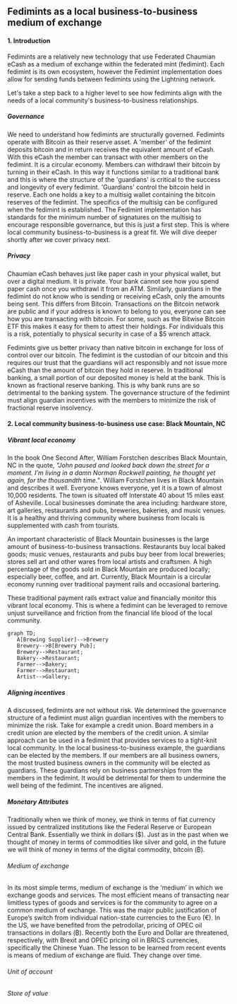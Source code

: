 ## Fedimints as a local business-to-business medium of exchange

#### 1. Introduction
Fedimints are a relatively new technology that use Federated Chaumian eCash as a medium of exchange within the federated mint (fedimint). Each fedimint is its own ecosystem, however the Fedimint implementation does allow for sending funds between fedimints using the Lightning network.

Let's take a step back to a higher level to see how fedimints align with the needs of a local community's business-to-business relationships. 

##### Governance 
We need to understand how fedimints are structurally governed. Fedimints operate with Bitcoin as their reserve asset. A 'member' of the fedimint deposits bitcoin and in return receives the equivalent amount of eCash. With this eCash the member can transact with other members on the fedimint. It is a circular economy. Members can withdrawl their bitcoin by turning in their eCash. In this way it functions similar to a traditional bank and this is where the structure of the 'guardians' is critical to the success and longevity of every fedimint. 'Guardians' control the bitcoin held in reserve. Each one holds a key to a multisig wallet containing the bitcoin reserves of the fedimint. The specifics of the multisig can be configured when the fedimint is established. The Fedimint implementation has standards for the minimum number of signatures on the multisig to encourage responsible governance, but this is just a first step. This is where local community business-to-business is a great fit. We will dive deeper shortly after we cover privacy next.
   
##### Privacy 
Chaumian eCash behaves just like paper cash in your physical wallet, but over a digital medium. It is private. Your bank cannot see how you spend paper cash once you withdrawl it from an ATM. Similarly, guardians in the fedimint do not know who is sending or receiving eCash, only the amounts being sent. This differs from Bitcoin. Transactions on the Bitcoin network are public and if your address is known to belong to you, everyone can see how you are transacting with bitcoin. For some, such as the Bitwise Bitcoin ETF this makes it easy for them to attest their holdings. For individuals this is a risk, potentially to physical security in case of a $5 wrench attack.

Fedimints give us better privacy than native bitcoin in exchange for loss of control over our bitcoin. The fedimint is the custodian of our bitcoin and this requires our trust that the guardians will act responsibly and not issue more eCash than the amount of bitcoin they hold in reserve. In traditional banking, a small portion of our deposited money is held at the bank. This is known as fractional reserve banking. This is why bank runs are so detrimental to the banking system. The governance structure of the fedimint must align guardian incentives with the members to minimize the risk of fractional reserve insolvency.

#### 2. Local community business-to-business use case: Black Mountain, NC

##### Vibrant local economy
In the book One Second After, William Forstchen describes Black Mountain, NC in the quote, *"John paused and looked back down the street for a moment. I’m living in a damn Norman Rockwell painting, he thought yet again, for the thousandth time."*. William Forstchen lives in Black Mountain and describes it well. Everyone knows everyone, yet it is a town of almost 10,000 residents. The town is situated off Interstate 40 about 15 miles east of Asheville. Local businesses dominate the area including: hardware store, art galleries, restaurants and pubs, breweries, bakeries, and music venues. It is a healthy and thriving community where business from locals is supplemented with cash from tourists.

An important characteristic of Black Mountain businesses is the large amount of business-to-business transactions. Restaurants buy local baked goods; music venues, restaurants and pubs buy beer from local breweries; stores sell art and other wares from local artists and craftsmen. A high percentage of the goods sold in Black Mountain are produced locally; especially beer, coffee, and art. Currently, Black Mountain is a circular economy running over traditional payment rails and occasional bartering. 

These traditional payment rails extract value and financially monitor this vibrant local economy. This is where a fedimint can be leveraged to remove unjust surveillance and friction from the financial life blood of the local community.

```mermaid
graph TD;
   A[Brewing Supplier]-->Brewery
   Brewery-->B[Brewery Pub];
   Brewery-->Restaurant;
   Bakery-->Restaurant;
   Farmer-->Bakery;
   Farmer-->Restaurant;
   Artist-->Gallery;
```

##### Aligning incentives
A discussed, fedimints are not without risk. We determined the governance structure of a fedimint must align guardian incentives with the members to minimize the risk. Take for example a credit union. Board members in a credit union are elected by the members of the credit union. A similar approach can be used in a fedimint that provides services to a tight-knit local community. In the local business-to-business example, the guardians can be elected by the members. If our members are all business owners, the most trusted business owners in the community will be elected as guardians. These guardians rely on business partnerships from the members in the fedimint. It would be detrimental for them to undermine the well being of the fedimint. The incentives are aligned.

##### Monetary Attributes
Traditionally when we think of money, we think in terms of fiat currency issued by centralized institutions like the Federal Reserve or European Central Bank. Essentially we think in dollars ($). Just as in the past when we thought of money in terms of commodities like silver and gold, in the future we will think of money in terms of the digital commodity, bitcoin (&#8383;).

###### Medium of exchange
In its most simple terms, medium of exchange is the ‘medium’ in which we exchange goods and services. The most efficient means of transacting near limitless types of goods and services is for the community to agree on a common medium of exchange. This was the major public justification of Europe’s switch from individual nation-state currencies to the Euro (&euro;). In the US, we have benefited from the petrodollar, pricing of OPEC oil transactions in dollars (&#8383;). Recently both the Euro and Dollar are threatened, respectively, with Brexit and OPEC pricing oil in BRICS currencies, specifically the Chinese Yuan. The lesson to be learned from recent events is means of medium of exchange are fluid. They change over time.

###### Unit of account

###### Store of value


